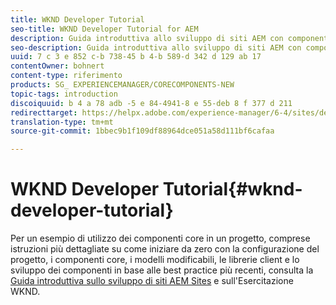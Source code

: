 ```yaml
---
title: WKND Developer Tutorial
seo-title: WKND Developer Tutorial for AEM
description: Guida introduttiva allo sviluppo di siti AEM con componenti core
seo-description: Guida introduttiva allo sviluppo di siti AEM con componenti core
uuid: 7 c 3 e 852 c-b 738-45 b 4-b 589-d 342 d 129 ab 17
contentOwner: bohnert
content-type: riferimento
products: SG_ EXPERIENCEMANAGER/CORECOMPONENTS-NEW
topic-tags: introduction
discoiquuid: b 4 a 78 adb -5 e 84-4941-8 e 55-deb 8 f 377 d 211
redirecttarget: https://helpx.adobe.com/experience-manager/6-4/sites/developing/using/getting-started.html
translation-type: tm+mt
source-git-commit: 1bbec9b1f109df88964dce051a58d111bf6cafaa

---
```



# WKND Developer Tutorial{#wknd-developer-tutorial}

Per un esempio di utilizzo dei componenti core in un progetto, comprese istruzioni più dettagliate su come iniziare da zero con la configurazione del progetto, i componenti core, i modelli modificabili, le librerie client e lo sviluppo dei componenti in base alle best practice più recenti, consulta la [Guida introduttiva sullo sviluppo di siti AEM Sites](https://helpx.adobe.com/experience-manager/6-5/sites/developing/using/getting-started.html) e sull&#39;Esercitazione WKND.
